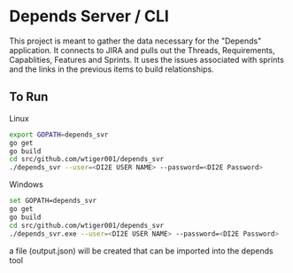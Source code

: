 # Depends Server / CLI

This project is meant to gather the data necessary for the "Depends" application. It connects to JIRA and pulls out the Threads, Requirements, Capablities, Features and Sprints. It uses the issues associated with sprints and the links in the previous items to build relationships. 

## To Run
Linux
```bash
export GOPATH=depends_svr
go get
go build
cd src/github.com/wtiger001/depends_svr
./depends_svr --user=<DI2E USER NAME> --password=<DI2E Password>
```

Windows
```bash
set GOPATH=depends_svr
go get
go build
cd src/github.com/wtiger001/depends_svr
./depends_svr.exe --user=<DI2E USER NAME> --password=<DI2E Password>
```

a file (output.json) will be created that can be imported into the depends tool
